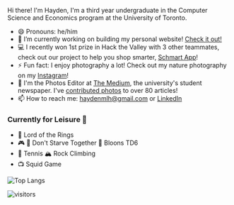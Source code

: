 Hi there! I'm Hayden, I'm a third year undergraduate in the Computer Science and Economics program at the University of Toronto. 

- 😄 Pronouns: he/him
- 🔭 I’m currently working on building my personal website! [Check it out!](https://haydenmlh.github.io/ "Hayden Mak - A Computer Scientist &amp; Developer")
- 💻 I recently won 1st prize in Hack the Valley with 3 other teammates, check out our project to help you shop smarter, [Schmart App](https://devpost.com/software/schmart)!
- ⚡ Fun fact: I enjoy photography a lot! Check out my nature photography on my [Instagram](https://www.instagram.com/haydennnature/ "Instagram: haydennnature")! 
- 🏢 I'm the Photos Editor at [The Medium](https://themedium.ca/), the university's student newspaper. I've [contributed photos](https://archive.themedium.ca/author/hayden-mak/) to over 80 articles!
- 📫 How to reach me: haydenmlh@gmail.com or [LinkedIn](https://www.linkedin.com/in/haydenmlh/)


### Currently for Leisure 🤩
- 📘 Lord of the Rings
- 🎮 🍴 Don't Starve Together 🎈 Bloons TD6
- 🎾 Tennis 🏔 Rock Climbing
- 📺 Squid Game


![Top Langs](https://github-readme-stats.vercel.app/api/top-langs/?username=haydenmlh&layout=compact)

![visitors](https://visitor-badge.glitch.me/badge?page_id=haydenmlh.haydenmlh)
